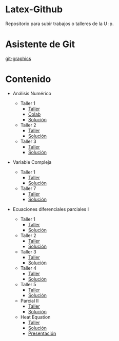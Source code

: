 # Latex-Github
Repositorio para subir trabajos o talleres de la U :p.

# Asistente de Git
[git-graphics](https://github.com/TheWolf1205/git-graphics)

# Contenido
- Análisis Numérico
    - Taller 1
        - [Taller](./Analisis-numerico/Taller-1/Taller1.pdf)
        - [Colab](./Analisis-numerico/Taller-1/Tarea1_númerico.ipynb)
        - [Solución](./Analisis-numerico/Taller-1/Taller1-Solucion.pdf)
    - Taller 2
        - [Taller](./Analisis-numerico/Taller-2/Taller2.pdf)
        - [Solución](./Analisis-numerico/Taller-2/Tex/main.pdf)
    - Taller 3
        - [Taller](./Analisis-numerico/Taller-3/Taller3.pdf)
        - [Solución](./Analisis-numerico/Taller-3/Tex/main.pdf)

- Variable Compleja
    - Taller 1
        - [Taller](./V-Compleja/Taller-1/taller1.pdf)
        - [Solución](./V-Compleja/Taller-1/main.pdf)
    - Taller 7
        - [Taller](./V-Compleja/Taller-7/taller7.pdf)
        - [Solución](./V-Compleja/Taller-7/main.pdf)

- Ecuaciones diferenciales parciales I
    - Taller 1
        - [Taller](./Ecuaciones-diferenciales-parciales-I/Taller-1-EDP/ejercicios1.pdf)
        - [Solución](./Ecuaciones-diferenciales-parciales-I/Taller-1-EDP/main.pdf)
    - Taller 2
        - [Taller](./Ecuaciones-diferenciales-parciales-I/Taller-2-EDP/ejercicios2.pdf)
        - [Solución](./Ecuaciones-diferenciales-parciales-I/Taller-2-EDP/main.pdf)
    - Taller 3
        - [Taller](./Ecuaciones-diferenciales-parciales-I/Taller-3-EDP/Taller3.pdf)
        - [Solución](./Ecuaciones-diferenciales-parciales-I/Taller-3-EDP/Tex/main.pdf)
    - Taller 4
        - [Taller](./Ecuaciones-diferenciales-parciales-I/Taller-4-EDP/ejercicios4.pdf)
        - [Solución](./Ecuaciones-diferenciales-parciales-I/Taller-4-EDP/Tex/main.pdf)
    - Taller 5
        - [Taller](./Ecuaciones-diferenciales-parciales-I/Taller-5-EDP/Ejercicios5_EDP1_2024.pdf)
        - [Solución](./Ecuaciones-diferenciales-parciales-I/Taller-5-EDP/Tex/main.pdf)
    - Parcial II
        - [Taller](./Ecuaciones-diferenciales-parciales-I/Parcial-2/Examen_2_EDPI_V1_2024.pdf)
        - [Solución](./Ecuaciones-diferenciales-parciales-I/Parcial-2/Tex/main.pdf)
    - Heat Equation
        - [Taller](./Ecuaciones-diferenciales-parciales-I/Heat-Equation/Trabajo_EDP_Presentación.pdf)
        - [Solución](./Ecuaciones-diferenciales-parciales-I/Heat-Equation/Tex/main.pdf)
        - [Presentación](./Ecuaciones-diferenciales-parciales-I/Heat-Equation/Beamer_Andres/main.pdf)
